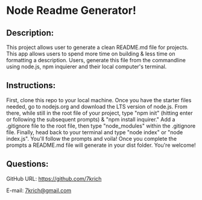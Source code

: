 # Node Readme Generator!

## Description:
This project allows user to generate a clean README.md file for projects. This app allows users to spend more time on building & less time on formatting a description. Users, generate this file from the commandline using node.js, npm inquierer and their local computer's terminal.

## Instructions:
First, clone this repo to your local machine. Once you have the starter files needed, go to nodejs.org and download the LTS version of node.js. From there, while still in the root file of your project, type "npm init" (hitting enter or following the subsequent prompts) & "npm install inquirer." Add a .gitignore file to the root file, then type "node_modules" within the .gitignore file. Finally, head back to your terminal and type "node index" or "node index.js". You'll follow the prompts and voila! Once you complete the prompts a README.md file will generate in your dist folder. You're welcome!

## Questions:
GitHub URL: https://github.com/7krich

E-mail: 7krich@gmail.com